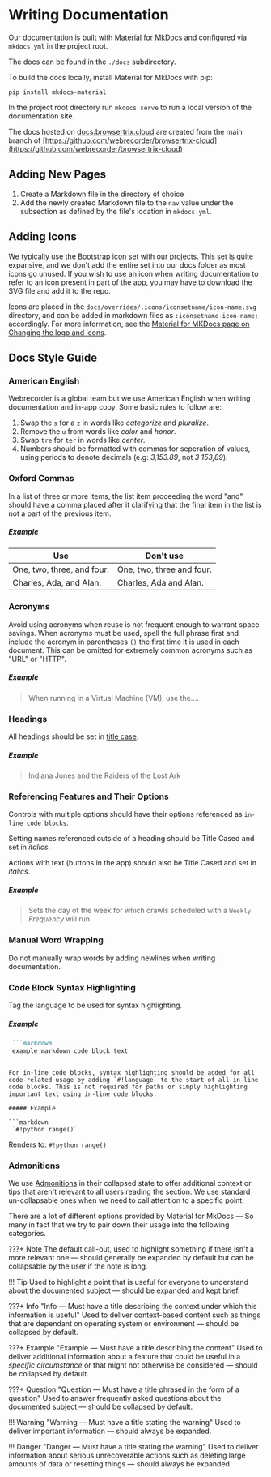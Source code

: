 # Writing Documentation

Our documentation is built with [Material for MkDocs](https://squidfunk.github.io/mkdocs-material/) and configured via `mkdocs.yml` in the project root.

The docs can be found in the `./docs` subdirectory.

To build the docs locally, install Material for MkDocs with pip:

```shell
pip install mkdocs-material
```

In the project root directory run `mkdocs serve` to run a local version of the documentation site.

The docs hosted on [docs.browsertrix.cloud](https://docs.browsertrix.cloud) are created from the main branch of [https://github.com/webrecorder/browsertrix-cloud](https://github.com/webrecorder/browsertrix-cloud)

## Adding New Pages

1. Create a Markdown file in the directory of choice
2. Add the newly created Markdown file to the `nav` value under the subsection as defined by the file's location in `mkdocs.yml`.

## Adding Icons

We typically use the [Bootstrap icon set](https://icons.getbootstrap.com/) with our projects.  This set is quite expansive, and we don't add the entire set into our docs folder as most icons go unused.  If you wish to use an icon when writing documentation to refer to an icon present in part of the app, you may have to download the SVG file and add it to the repo.

Icons are placed in the `docs/overrides/.icons/iconsetname/icon-name.svg` directory, and can be added in markdown files as `:iconsetname-icon-name:` accordingly.  For more information, see the [Material for MKDocs page on Changing the logo and icons](https://squidfunk.github.io/mkdocs-material/setup/changing-the-logo-and-icons/#customization).

## Docs Style Guide

### American English

Webrecorder is a global team but we use American English when writing documentation and in-app copy.  Some basic rules to follow are:

1. Swap the `s` for a `z` in words like _categorize_ and _pluralize_.
2. Remove the `u` from words like _color_ and _honor_.
3. Swap `tre` for `ter` in words like _center_.
4. Numbers should be formatted with commas for seperation of values, using periods to denote decimals (e.g: _3,153.89_, not _3 153,89_).

### Oxford Commas

In a list of three or more items, the list item proceeding the word "and" should have a comma placed after it clarifying that the final item in the list is not a part of the previous item.

##### Example

| Use                           | Don't use                    |
| ----------------------------- | ---------------------------- |
| One, two, three, and four.    | One, two, three and four.    |
| Charles, Ada, and Alan.       | Charles, Ada and Alan.       |

### Acronyms

Avoid using acronyms when reuse is not frequent enough to warrant space savings. When acronyms must be used, spell the full phrase first and include the acronym in parentheses `()` the first time it is used in each document.  This can be omitted for extremely common acronyms such as "URL" or "HTTP".

##### Example

> When running in a Virtual Machine (VM), use the....

### Headings

All headings should be set in [title case](https://en.wikipedia.org/wiki/Title_case).

##### Example

> Indiana Jones and the Raiders of the Lost Ark

### Referencing Features and Their Options

Controls with multiple options should have their options referenced as `in-line code blocks`.

Setting names referenced outside of a heading should be Title Cased and set in _italics_.

Actions with text (buttons in the app) should also be Title Cased and set in _italics_.

##### Example

> Sets the day of the week for which crawls scheduled with a `Weekly` _Frequency_ will run.

### Manual Word Wrapping

Do not manually wrap words by adding newlines when writing documentation.

### Code Block Syntax Highlighting

Tag the language to be used for syntax highlighting.

##### Example

```markdown
 ```markdown
 example markdown code block text
 ```
```

For in-line code blocks, syntax highlighting should be added for all code-related usage by adding `#!language` to the start of all in-line code blocks. This is not required for paths or simply highlighting important text using in-line code blocks.

##### Example

```markdown
 `#!python range()`
```

Renders to: `#!python range()`

### Admonitions

We use [Admonitions](https://squidfunk.github.io/mkdocs-material/reference/admonitions/) in their collapsed state to offer additional context or tips that aren't relevant to all users reading the section. We use standard un-collapsable ones when we need to call attention to a specific point.

There are a lot of different options provided by Material for MkDocs — So many in fact that we try to pair down their usage into the following categories.

???+ Note
    The default call-out, used to highlight something if there isn't a more relevant one — should generally be expanded by default but can be collapsable by the user if the note is long.

!!! Tip
    Used to highlight a point that is useful for everyone to understand about the documented subject — should be expanded and kept brief.

???+ Info "Info — Must have a title describing the context under which this information is useful"
    Used to deliver context-based content such as things that are dependant on operating system or environment — should be collapsed by default.

???+ Example "Example — Must have a title describing the content"
    Used to deliver additional information about a feature that could be useful in a _specific circumstance_ or that might not otherwise be considered — should be collapsed by default.

???+ Question "Question — Must have a title phrased in the form of a question"
    Used to answer frequently asked questions about the documented subject — should be collapsed by default.

!!! Warning "Warning — Must have a title stating the warning"
    Used to deliver important information — should always be expanded.

!!! Danger "Danger — Must have a title stating the warning"
    Used to deliver information about serious unrecoverable actions such as deleting large amounts of data or resetting things — should always be expanded.
